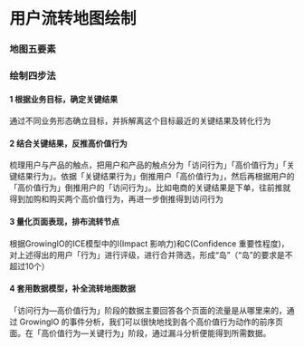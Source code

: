 # 用户流转地图绘制

### 地图五要素

### 绘制四步法

#### **1 根据业务目标，确定关键结果**

通过不同业务形态确立目标，并拆解离这个目标最近的关键结果及转化行为

#### **2 结合关键结果，反推高价值行为**

梳理用户与产品的触点，把用户和产品的触点分为「访问行为」「高价值行为」「关键结果行为」。依据「关键结果行为」倒推用户「高价值行为」，然后再根据用户的「高价值行为」倒推用户的「访问行为」。比如电商的关键结果是下单，往前推就得到加购和购买两个高价值行为，再进一步倒推得到访问行为

#### **3 量化页面表现，排布流转节点**

根据GrowingIO的ICE模型中的I(Impact 影响力)和C(Confidence 重要性程度)，对上述得出的用户「行为」进行评级，进行合并筛选，形成“岛”（“岛”的要求是不超过10个）

#### **4 套用数据模型，补全流转地图数据**

「访问行为—高价值行为」阶段的数据主要回答各个页面的流量是从哪里来的，通过 GrowingIO 的事件分析，我们可以很快地找到各个高价值行为动作的前序页面。在「高价值行为—关键行为」阶段，通过漏斗分析便能得到所需数据。
